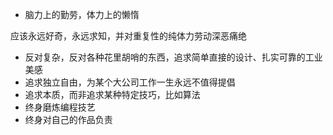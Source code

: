 - 脑力上的勤劳，体力上的懒惰

应该永远好奇，永远求知，并对重复性的纯体力劳动深恶痛绝

- 反对复杂，反对各种花里胡哨的东西，追求简单直接的设计、扎实可靠的工业美感
- 追求独立自由，为某个大公司工作一生永远不值得提倡
- 追求本质，而非追求某种特定技巧，比如算法
- 终身磨炼编程技艺
- 终身对自己的作品负责